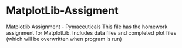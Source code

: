 # MatplotLib-Assigment
Matplotlib Assignment - Pymaceuticals
This file has the homework assignment for MatplotLib. Includes data files and completed plot files (which will be overwritten when program is run)
